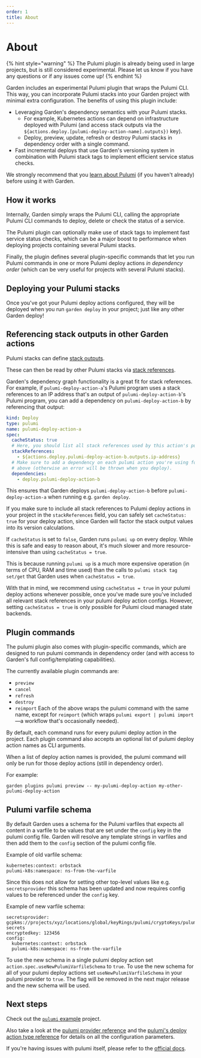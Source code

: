 ```yaml
---
order: 1
title: About
---
```


# About

{% hint style="warning" %}
The Pulumi plugin is already being used in large projects, but is still considered experimental. Please let us know if you have any questions or if any issues come up!
{% endhint %}

Garden includes an experimental Pulumi plugin that wraps the Pulumi CLI. This way, you can incorporate Pulumi stacks into your Garden project with minimal extra configuration. The benefits of using this plugin include:
* Leveraging Garden's dependency semantics with your Pulumi stacks.
  * For example, Kubernetes actions can depend on infrastructure deployed with Pulumi (and access stack outputs via the `${actions.deploy.[pulumi-deploy-action-name].outputs})` key).
  * Deploy, preview, update, refresh or destroy Pulumi stacks in dependency order with a single command.
* Fast incremental deploys that use Garden's versioning system in combination with Pulumi stack tags to implement efficient service status checks.

We strongly recommend that you [learn about Pulumi](https://www.pulumi.com/docs/) (if you haven't already) before using it with Garden.

## How it works

Internally, Garden simply wraps the Pulumi CLI, calling the appropriate Pulumi CLI commands to deploy, delete or check the status of a service.

The Pulumi plugin can optionally make use of stack tags to implement fast service status checks, which can be a major boost to performance when deploying projects containing several Pulumi stacks.

Finally, the plugin defines several plugin-specific commands that let you run Pulumi commands in one or more Pulumi deploy actions _in dependency order_ (which can be very useful for projects with several Pulumi stacks).

## Deploying your Pulumi stacks

Once you've got your Pulumi deploy actions configured, they will be deployed when you run `garden deploy` in your project; just like any other Garden deploy!

## Referencing stack outputs in other Garden actions

Pulumi stacks can define [stack outputs](https://www.pulumi.com/docs/intro/concepts/stack/#outputs).

These can then be read by other Pulumi stacks via [stack references](https://www.pulumi.com/docs/intro/concepts/stack/#stackreferences).

Garden's dependency graph functionality is a great fit for stack references. For example, if `pulumi-deploy-action-a`'s Pulumi program uses a stack references to an IP address that's an output of `pulumi-deploy-action-b`'s Pulumi program, you can add a dependency on `pulumi-deploy-action-b` by referencing that output:
```yaml
kind: Deploy
type: pulumi
name: pulumi-deploy-action-a
spec:
  cacheStatus: true
  # Here, you should list all stack references used by this action's pulumi program.
  stackReferences:
    - ${actions.deploy.pulumi-deploy-action-b.outputs.ip-address}
  # Make sure to add a dependency on each pulumi action you're using for stack references
  # above (otherwise an error will be thrown when you deploy).
  dependencies:
    - deploy.pulumi-deploy-action-b
```
This ensures that Garden deploys `pulumi-deploy-action-b` before `pulumi-deploy-action-a` when running e.g. `garden deploy`.

If you make sure to include all stack references to Pulumi deploy actions in your project in the `stackReferences` field, you can safely set `cacheStatus: true` for your deploy action, since Garden will factor the stack output values into its version calculations.

If `cacheStatus` is set to `false`, Garden runs `pulumi up` on every deploy. While this is safe and easy to reason about, it's much slower and more resource-intensive than using `cacheStatus = true`.

This is because running `pulumi up` is a much more expensive operation (in terms of CPU, RAM and time used) than the calls to `pulumi stack tag set/get` that Garden uses when `cacheStatus = true`. 

With that in mind, we recommend using `cacheStatus = true` in your pulumi deploy actions whenever possible, once you've made sure you've included all relevant stack references in your pulumi deploy action configs. However, setting `cacheStatus = true` is only possible for Pulumi cloud managed state backends.

## Plugin commands

The pulumi plugin also comes with plugin-specific commands, which are designed to run pulumi commands in dependency order (and with access to Garden's full config/templating capabilities).

The currently available plugin commands are:
* `preview`
* `cancel`
* `refresh`
* `destroy`
* `reimport`
Each of the above wraps the pulumi command with the same name, except for `reimport` (which wraps `pulumi export | pulumi import`—a workflow that's occasionally needed).

By default, each command runs for every pulumi deploy action in the project. Each plugin command also accepts an optional list of pulumi deploy action names as CLI arguments.

When a list of deploy action names is provided, the pulumi command will only be run for those deploy actions (still in dependency order).

For example:
```
garden plugins pulumi preview -- my-pulumi-deploy-action my-other-pulumi-deploy-action
```

## Pulumi varfile schema

By default Garden uses a schema for the Pulumi varfiles that expects all content in a varfile to be values that are set under the `config` key in the pulumi config file. Garden will resolve any template strings in varfiles and then add them to the `config` section of the pulumi config file.

Example of old varfile schema:

```
kubernetes:context: orbstack
pulumi-k8s:namespace: ns-from-the-varfile
```

Since this does not allow for setting other top-level values like e.g. `secretsprovider` this schema has been updated and now requires config values to be referenced under the `config` key.

Example of new varfile schema:

```
secretsprovider: gcpkms://projects/xyz/locations/global/keyRings/pulumi/cryptoKeys/pulumi-secrets
encryptedkey: 123456
config:
  kubernetes:context: orbstack
  pulumi-k8s:namespace: ns-from-the-varfile
```

To use the new schema in a single pulumi deploy action set `action.spec.useNewPulumiVarfileSchema` to `true`. To use
the new schema for all of your pulumi deploy actions set `useNewPulumiVarfileSchema` in your pulumi provider to `true`. The flag will be removed in the next major release and the new schema will be used.

## Next steps

Check out the [`pulumi` example](../../examples/pulumi) project.

Also take a look at the [pulumi provider reference](../reference/providers/pulumi.md) and the [pulumi's deploy action type reference](../reference/action-types/Deploy/pulumi.md) for details on all the configuration parameters.

If you're having issues with pulumi itself, please refer to the [official docs](https://www.pulumi.com/docs/).
